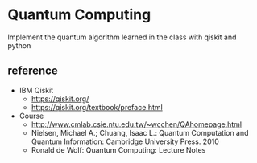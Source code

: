 # Quantum Computing
Implement the quantum algorithm learned in the class with qiskit and python

## reference
+ IBM Qiskit
  + https://qiskit.org/  
  + https://qiskit.org/textbook/preface.html  
+ Course
  + http://www.cmlab.csie.ntu.edu.tw/~wcchen/QAhomepage.html
  + Nielsen, Michael A.; Chuang, Isaac L.: Quantum Computation and Quantum Information: Cambridge University Press. 2010
  + Ronald de Wolf: Quantum Computing: Lecture Notes
